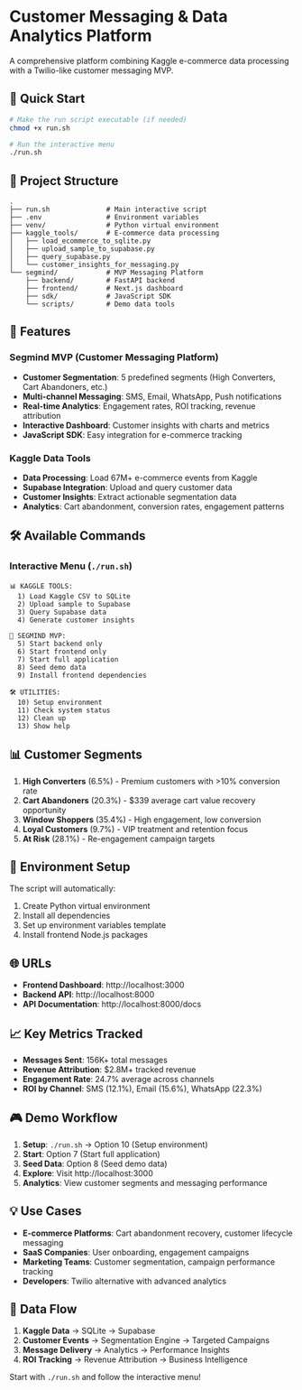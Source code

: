 # Customer Messaging & Data Analytics Platform

A comprehensive platform combining Kaggle e-commerce data processing with a Twilio-like customer messaging MVP.

## 🚀 Quick Start

```bash
# Make the run script executable (if needed)
chmod +x run.sh

# Run the interactive menu
./run.sh
```

## 📁 Project Structure

```
.
├── run.sh              # Main interactive script
├── .env                # Environment variables
├── venv/               # Python virtual environment
├── kaggle_tools/       # E-commerce data processing
│   ├── load_ecommerce_to_sqlite.py
│   ├── upload_sample_to_supabase.py
│   ├── query_supabase.py
│   └── customer_insights_for_messaging.py
└── segmind/            # MVP Messaging Platform
    ├── backend/        # FastAPI backend
    ├── frontend/       # Next.js dashboard
    ├── sdk/            # JavaScript SDK
    └── scripts/        # Demo data tools
```

## 🎯 Features

### Segmind MVP (Customer Messaging Platform)
- **Customer Segmentation**: 5 predefined segments (High Converters, Cart Abandoners, etc.)
- **Multi-channel Messaging**: SMS, Email, WhatsApp, Push notifications
- **Real-time Analytics**: Engagement rates, ROI tracking, revenue attribution
- **Interactive Dashboard**: Customer insights with charts and metrics
- **JavaScript SDK**: Easy integration for e-commerce tracking

### Kaggle Data Tools
- **Data Processing**: Load 67M+ e-commerce events from Kaggle
- **Supabase Integration**: Upload and query customer data
- **Customer Insights**: Extract actionable segmentation data
- **Analytics**: Cart abandonment, conversion rates, engagement patterns

## 🛠️ Available Commands

### Interactive Menu (`./run.sh`)
```
📊 KAGGLE TOOLS:
  1) Load Kaggle CSV to SQLite
  2) Upload sample to Supabase
  3) Query Supabase data
  4) Generate customer insights

🎯 SEGMIND MVP:
  5) Start backend only
  6) Start frontend only
  7) Start full application
  8) Seed demo data
  9) Install frontend dependencies

🛠️ UTILITIES:
  10) Setup environment
  11) Check system status
  12) Clean up
  13) Show help
```

## 📊 Customer Segments

1. **High Converters** (6.5%) - Premium customers with >10% conversion rate
2. **Cart Abandoners** (20.3%) - $339 average cart value recovery opportunity
3. **Window Shoppers** (35.4%) - High engagement, low conversion
4. **Loyal Customers** (9.7%) - VIP treatment and retention focus
5. **At Risk** (28.1%) - Re-engagement campaign targets

## 🔧 Environment Setup

The script will automatically:
1. Create Python virtual environment
2. Install all dependencies
3. Set up environment variables template
4. Install frontend Node.js packages

## 🌐 URLs

- **Frontend Dashboard**: http://localhost:3000
- **Backend API**: http://localhost:8000
- **API Documentation**: http://localhost:8000/docs

## 📈 Key Metrics Tracked

- **Messages Sent**: 156K+ total messages
- **Revenue Attribution**: $2.8M+ tracked revenue
- **Engagement Rate**: 24.7% average across channels
- **ROI by Channel**: SMS (12.1%), Email (15.6%), WhatsApp (22.3%)

## 🎮 Demo Workflow

1. **Setup**: `./run.sh` → Option 10 (Setup environment)
2. **Start**: Option 7 (Start full application)
3. **Seed Data**: Option 8 (Seed demo data)
4. **Explore**: Visit http://localhost:3000
5. **Analytics**: View customer segments and messaging performance

## 💡 Use Cases

- **E-commerce Platforms**: Cart abandonment recovery, customer lifecycle messaging
- **SaaS Companies**: User onboarding, engagement campaigns
- **Marketing Teams**: Customer segmentation, campaign performance tracking
- **Developers**: Twilio alternative with advanced analytics

## 🔄 Data Flow

1. **Kaggle Data** → SQLite → Supabase
2. **Customer Events** → Segmentation Engine → Targeted Campaigns
3. **Message Delivery** → Analytics → Performance Insights
4. **ROI Tracking** → Revenue Attribution → Business Intelligence

Start with `./run.sh` and follow the interactive menu!